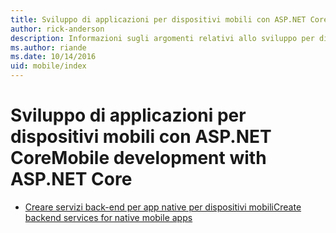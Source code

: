 ```yaml
---
title: Sviluppo di applicazioni per dispositivi mobili con ASP.NET Core
author: rick-anderson
description: Informazioni sugli argomenti relativi allo sviluppo per dispositivi mobile con ASP.NET Core.
ms.author: riande
ms.date: 10/14/2016
uid: mobile/index
---
```

# <a name="mobile-development-with-aspnet-core"></a><span data-ttu-id="286b1-103">Sviluppo di applicazioni per dispositivi mobili con ASP.NET Core</span><span class="sxs-lookup"><span data-stu-id="286b1-103">Mobile development with ASP.NET Core</span></span>

*   [<span data-ttu-id="286b1-104">Creare servizi back-end per app native per dispositivi mobili</span><span class="sxs-lookup"><span data-stu-id="286b1-104">Create backend services for native mobile apps</span></span>](native-mobile-backend.md)
